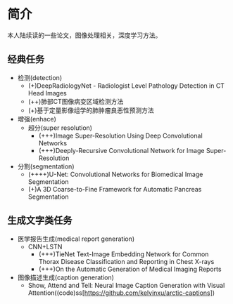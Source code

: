 # 简介
本人陆续读的一些论文，图像处理相关，深度学习方法。

## 经典任务
* 检测(detection)
	* (+)DeepRadiologyNet - Radiologist Level Pathology Detection in CT Head Images
	* (++)肺部CT图像病变区域检测方法
	* (+)基于定量影像组学的肺肿瘤良恶性预测方法
* 增强(enhace)
	* 超分(super resolution)
		* (+++)Image Super-Resolution Using Deep Convolutional Networks
		* (+++)Deeply-Recursive Convolutional Network for Image Super-Resolution
* 分割(segmentation)
	* (++++)U-Net: Convolutional Networks for Biomedical Image Segmentation
	* (+)A 3D Coarse-to-Fine Framework for Automatic Pancreas Segmentation

## 生成文字类任务
* 医学报告生成(medical report generation)
	* CNN+LSTN
		* (+++)TieNet Text-Image Embedding Network for Common Thorax Disease Classification and Reporting in Chest X-rays
		* (+++)On the Automatic Generation of Medical Imaging Reports
* 图像描述生成(caption generation)
	* Show, Attend and Tell: Neural Image Caption Generation with Visual Attention((code)ss[https://github.com/kelvinxu/arctic-captions])
